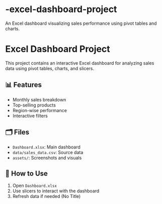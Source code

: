 # -excel-dashboard-project
An Excel dashboard visualizing sales performance using pivot tables and charts.
# Excel Dashboard Project

This project contains an interactive Excel dashboard for analyzing sales data using pivot tables, charts, and slicers.

## 📊 Features
- Monthly sales breakdown
- Top-selling products
- Region-wise performance
- Interactive filters

## 🗂️ Files
- `Dashboard.xlsx`: Main dashboard
- `data/sales_data.csv`: Source data
- `assets/`: Screenshots and visuals

## 📌 How to Use
1. Open `Dashboard.xlsx`
2. Use slicers to interact with the dashboard
3. Refresh data if needed
(No Title)
